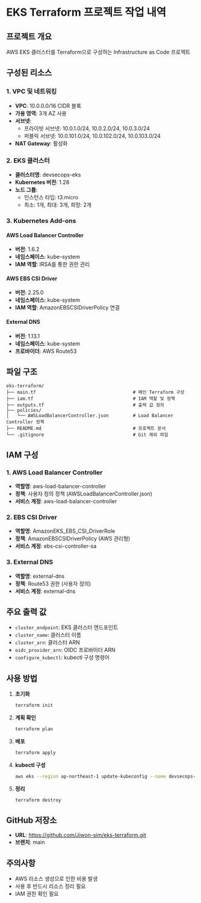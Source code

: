 # EKS Terraform 프로젝트 작업 내역

## 프로젝트 개요
AWS EKS 클러스터를 Terraform으로 구성하는 Infrastructure as Code 프로젝트

## 구성된 리소스

### 1. VPC 및 네트워킹
- **VPC**: 10.0.0.0/16 CIDR 블록
- **가용 영역**: 3개 AZ 사용
- **서브넷**: 
  - 프라이빗 서브넷: 10.0.1.0/24, 10.0.2.0/24, 10.0.3.0/24
  - 퍼블릭 서브넷: 10.0.101.0/24, 10.0.102.0/24, 10.0.103.0/24
- **NAT Gateway**: 활성화

### 2. EKS 클러스터
- **클러스터명**: devsecops-eks
- **Kubernetes 버전**: 1.28
- **노드 그룹**: 
  - 인스턴스 타입: t3.micro
  - 최소: 1개, 최대: 3개, 희망: 2개

### 3. Kubernetes Add-ons

#### AWS Load Balancer Controller
- **버전**: 1.6.2
- **네임스페이스**: kube-system
- **IAM 역할**: IRSA를 통한 권한 관리

#### AWS EBS CSI Driver
- **버전**: 2.25.0
- **네임스페이스**: kube-system
- **IAM 역할**: AmazonEBSCSIDriverPolicy 연결

#### External DNS
- **버전**: 1.13.1
- **네임스페이스**: kube-system
- **프로바이더**: AWS Route53

## 파일 구조

```
eks-terraform/
├── main.tf                                    # 메인 Terraform 구성
├── iam.tf                                     # IAM 역할 및 정책
├── outputs.tf                                 # 출력 값 정의
├── policies/
│   └── AWSLoadBalancerController.json         # Load Balancer Controller 정책
├── README.md                                  # 프로젝트 문서
└── .gitignore                                 # Git 제외 파일
```

## IAM 구성

### 1. AWS Load Balancer Controller
- **역할명**: aws-load-balancer-controller
- **정책**: 사용자 정의 정책 (AWSLoadBalancerController.json)
- **서비스 계정**: aws-load-balancer-controller

### 2. EBS CSI Driver
- **역할명**: AmazonEKS_EBS_CSI_DriverRole
- **정책**: AmazonEBSCSIDriverPolicy (AWS 관리형)
- **서비스 계정**: ebs-csi-controller-sa

### 3. External DNS
- **역할명**: external-dns
- **정책**: Route53 권한 (사용자 정의)
- **서비스 계정**: external-dns

## 주요 출력 값
- `cluster_endpoint`: EKS 클러스터 엔드포인트
- `cluster_name`: 클러스터 이름
- `cluster_arn`: 클러스터 ARN
- `oidc_provider_arn`: OIDC 프로바이더 ARN
- `configure_kubectl`: kubectl 구성 명령어

## 사용 방법

1. **초기화**
   ```bash
   terraform init
   ```

2. **계획 확인**
   ```bash
   terraform plan
   ```

3. **배포**
   ```bash
   terraform apply
   ```

4. **kubectl 구성**
   ```bash
   aws eks --region ap-northeast-1 update-kubeconfig --name devsecops-eks
   ```

5. **정리**
   ```bash
   terraform destroy
   ```

## GitHub 저장소
- **URL**: https://github.com/Jiwon-sim/eks-terraform.git
- **브랜치**: main

## 주의사항
- AWS 리소스 생성으로 인한 비용 발생
- 사용 후 반드시 리소스 정리 필요
- IAM 권한 확인 필요